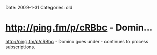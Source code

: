 Date: 2009-1-31
Categories: old

# http://ping.fm/p/cRBbc - Domin...

<a href="http://ping.fm/p/cRBbc" rel="nofollow">http://ping.fm/p/cRBbc</a> - Domino goes under - continues to process subscriptions.
